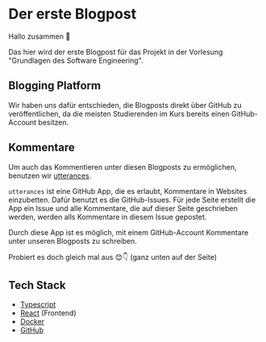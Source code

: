 # Der erste Blogpost

Hallo zusammen 👋

Das hier wird der erste Blogpost für das Projekt in der Vorlesung "Grundlagen des Software Engineering".

## Blogging Platform

Wir haben uns dafür entschieden, die Blogposts direkt über GitHub zu veröffentlichen, da die meisten Studierenden im Kurs bereits einen GitHub-Account besitzen.

## Kommentare

Um auch das Kommentieren unter diesen Blogposts zu ermöglichen, benutzen wir [utterances](https://github.com/utterance/utterances).

`utterances` ist eine GitHub App, die es erlaubt, Kommentare in Websites einzubetten. Dafür benutzt es die GitHub-Issues. Für jede Seite erstellt die App ein Issue und alle Kommentare, die auf dieser Seite geschrieben werden, werden alls Kommentare in diesem Issue gepostet.

Durch diese App ist es möglich, mit einem GitHub-Account Kommentare unter unseren Blogposts zu schreiben.

Probiert es doch gleich mal aus 😊👇 (ganz unten auf der Seite)

## Tech Stack
- [Typescript](https://www.typescriptlang.org/)
- [React](https://react.dev/) (Frontend)
- [Docker](https://www.docker.com/)
- [GitHub](https://www.github.com/)


<script src="https://utteranc.es/client.js"
        repo="DH-Karlsruhe/IncidArch-Blog"
        issue-term="pathname"
        label="🪀📣"
        theme="preferred-color-scheme"
        crossorigin="anonymous"
        async>
</script>
